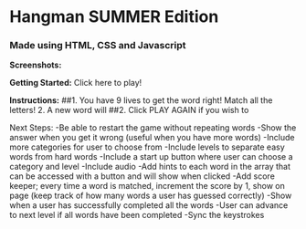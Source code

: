 # Hangman SUMMER Edition 
### Made using HTML, CSS and Javascript

**Screenshots:**

**Getting Started:** Click here to play!

**Instructions:** 
##1. You have 9 lives to get the word right! Match all the letters!
2. A new word will 
##2. Click PLAY AGAIN if you wish to 

Next Steps:
-Be able to restart the game without repeating words
-Show the answer when you get it wrong (useful when you have more words)
-Include more categories for user to choose from
-Include levels to separate easy words from hard words
-Include a start up button where user can choose a category and level
-Include audio 
-Add hints to each word in the array that can be accessed with a button and will show when clicked
-Add score keeper; every time a word is matched, increment the score by 1, show on page (keep track of how many words a user has guessed correctly)
-Show when a user has successfully completed all the words 
-User can advance to next level if all words have been completed
-Sync the keystrokes 


